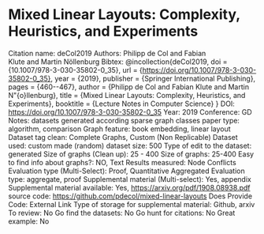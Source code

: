 # Mixed Linear Layouts: Complexity, Heuristics, and Experiments

Citation name: deCol2019
Authors: Philipp de Col and Fabian Klute and Martin Nöllenburg
Bibtex: @incollection{deCol2019,
doi = {10.1007/978-3-030-35802-0_35},
url = {https://doi.org/10.1007/978-3-030-35802-0_35},
year = {2019},
publisher = {Springer International Publishing},
pages = {460--467},
author = {Philipp de Col and Fabian Klute and Martin N\"{o}llenburg},
title = {Mixed Linear Layouts: Complexity, Heuristics, and Experiments},
booktitle = {Lecture Notes in Computer Science}
}
DOI: https://doi.org/10.1007/978-3-030-35802-0_35
Year: 2019
Conference: GD
Notes: datasets generated according sparse graph classes
paper type: algorithm, comparison
Graph feature: book embedding, linear layout
Dataset tag clean: Complete Graphs, Custom (Non Replicable)
Dataset used: custom made (random)
dataset size: 500
Type of edit to the dataset: generated
Size of graphs (Clean up): 25 - 400
Size of graphs: 25-400
Easy to find info about graphs?: NO, Text
Results measured: Node Conflicts
Evaluation type (Multi-Select): Proof, Quantitative Aggregated
Evaluation type: aggregate, proof
Supplemental material (Multi-select): Yes, appendix
Supplemental material available: Yes, https://arxiv.org/pdf/1908.08938.pdf
source code: https://github.com/pdecol/mixed-linear-layouts
Does Provide Code: External Link
Type of storage for supplemental material: Github, arxiv
To review: No
Go find the datasets: No
Go hunt for citations: No
Great example: No